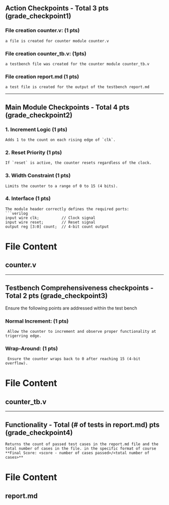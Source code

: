 ## Action Checkpoints - Total 3 pts (grade_checkpoint1)

### File creation counter.v: (1 pts)
    a file is created for counter module counter.v 
### File creation counter_tb.v: (1pts)
    a testbench file was created for the counter module counter_tb.v 

### File creation report.md (1 pts)
    a test file is created for the output of the testbench report.md 

---

## Main Module Checkpoints - Total 4 pts (grade_checkpoint2)

### 1. Increment Logic  (1 pts)
    Adds 1 to the count on each rising edge of `clk`. 

### 2. Reset Priority  (1 pts)
    If `reset` is active, the counter resets regardless of the clock.

### 3. Width Constraint  (1 pts)
    Limits the counter to a range of 0 to 15 (4 bits).

### 4. Interface  (1 pts)
    The module header correctly defines the required ports:  
    ```verilog
    input wire clk;          // Clock signal  
    input wire reset;        // Reset signal  
    output reg [3:0] count;  // 4-bit count output  

# File Content

## counter.v

---

## Testbench Comprehensiveness checkpoints - Total 2 pts (grade_checkpoint3)

Ensure the following points are addressed within the test bench 

### Normal Increment: (1 pts)
     Allow the counter to increment and observe proper functionality at trigerring edge.
### Wrap-Around: (1 pts)
     Ensure the counter wraps back to 0 after reaching 15 (4-bit overflow).


# File Content

## counter_tb.v

---

## Functionality - Total (# of tests in report.md) pts (grade_checkpoint4)
    Returns the count of passed test cases in the report.md file and the total number of cases in the file. in the specific format of course **Final Score: <score - number of cases passed>/<total number of cases>**

# File Content

## report.md




